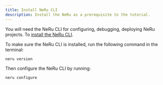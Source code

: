 ```yaml
---
title: Install NeRu CLI
description: Install the NeRu as a prerequisite to the tutorial.
---
```


You will need the NeRu CLI for configuring, debugging, deploying NeRu projects. To [install the NeRu CLI](/neru/guides/cli). 

To make sure the NeRu CLI is installed, run the following command in the terminal:

```shell
neru version
```

Then configure the NeRu CLI by running:

```shell
neru configure
```